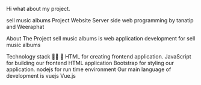 Hi what about my project.

sell music albums
Project Website Server side web programming by tanatip and Weeraphat

About The Project 
sell music albums is web application development for sell music albums

Technology stack 🧑‍💻 🏫
HTML for creating frontend application.
JavaScript for building our frontend HTML application
Bootstrap for styling our application.
nodejs for run time environment
Our main language of development is vuejs  Vue.js

